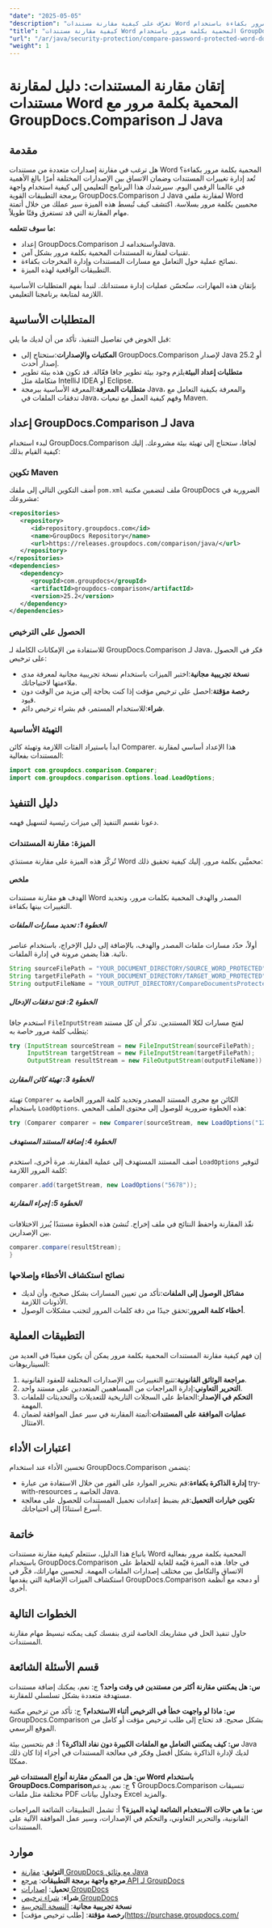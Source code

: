 ```yaml
---
"date": "2025-05-05"
"description": "تعرّف على كيفية مقارنة مستندات Word المحمية بكلمة مرور بكفاءة باستخدام GroupDocs.Comparison في Java. يغطي هذا الدليل الإعداد، وتقنيات المقارنة الآمنة، والتطبيقات العملية."
"title": "كيفية مقارنة مستندات Word المحمية بكلمة مرور باستخدام GroupDocs.Comparison لـ Java"
"url": "/ar/java/security-protection/compare-password-protected-word-docs-groupdocs-java/"
"weight": 1
---
```


# إتقان مقارنة المستندات: دليل لمقارنة مستندات Word المحمية بكلمة مرور مع GroupDocs.Comparison لـ Java

## مقدمة

هل ترغب في مقارنة إصدارات متعددة من مستندات Word المحمية بكلمة مرور بكفاءة؟ تُعد إدارة تغييرات المستندات وضمان الاتساق بين الإصدارات المختلفة أمرًا بالغ الأهمية في عالمنا الرقمي اليوم. سيرشدك هذا البرنامج التعليمي إلى كيفية استخدام واجهة برمجة التطبيقات القوية GroupDocs.Comparison لـ Java لمقارنة ملفي Word محميين بكلمة مرور بسلاسة. اكتشف كيف تُبسط هذه الميزة سير عملك من خلال أتمتة مهام المقارنة التي قد تستغرق وقتًا طويلاً.

**ما سوف تتعلمه:**
- إعداد GroupDocs.Comparison واستخدامه لـJava.
- تقنيات لمقارنة المستندات المحمية بكلمة مرور بشكل آمن.
- نصائح عملية حول التعامل مع مسارات المستندات وإدارة المخرجات بكفاءة.
- التطبيقات الواقعية لهذه الميزة.

بإتقان هذه المهارات، ستُحسّن عمليات إدارة مستنداتك. لنبدأ بفهم المتطلبات الأساسية اللازمة لمتابعة برنامجنا التعليمي.

## المتطلبات الأساسية

قبل الخوض في تفاصيل التنفيذ، تأكد من أن لديك ما يلي:

- **المكتبات والإصدارات**:ستحتاج إلى GroupDocs.Comparison لإصدار Java 25.2 أو إصدار أحدث.
- **متطلبات إعداد البيئة**يلزم وجود بيئة تطوير جافا فعّالة. قد تكون هذه بيئة تطوير متكاملة مثل IntelliJ IDEA أو Eclipse.
- **متطلبات المعرفة**:المعرفة الأساسية ببرمجة Java، والمعرفة بكيفية التعامل مع تدفقات الملفات في Java، وفهم كيفية العمل مع تبعيات Maven.

## إعداد GroupDocs.Comparison لـ Java

لبدء استخدام GroupDocs.Comparison لجافا، ستحتاج إلى تهيئة بيئة مشروعك. إليك كيفية القيام بذلك:

### تكوين Maven

أضف التكوين التالي إلى ملفك `pom.xml` ملف لتضمين مكتبة GroupDocs الضرورية في مشروعك:

```xml
<repositories>
   <repository>
      <id>repository.groupdocs.com</id>
      <name>GroupDocs Repository</name>
      <url>https://releases.groupdocs.com/comparison/java/</url>
   </repository>
</repositories>
<dependencies>
   <dependency>
      <groupId>com.groupdocs</groupId>
      <artifactId>groupdocs-comparison</artifactId>
      <version>25.2</version>
   </dependency>
</dependencies>
```

### الحصول على الترخيص

للاستفادة من الإمكانات الكاملة لـ GroupDocs.Comparison لـ Java، فكر في الحصول على ترخيص:

- **نسخة تجريبية مجانية**:اختبر الميزات باستخدام نسخة تجريبية مجانية لمعرفة مدى ملاءمتها لاحتياجاتك.
- **رخصة مؤقتة**:احصل على ترخيص مؤقت إذا كنت بحاجة إلى مزيد من الوقت دون قيود.
- **شراء**:للاستخدام المستمر، قم بشراء ترخيص دائم.

### التهيئة الأساسية

ابدأ باستيراد الفئات اللازمة وتهيئة كائن Comparer. هذا الإعداد أساسي لمقارنة المستندات بفعالية:

```java
import com.groupdocs.comparison.Comparer;
import com.groupdocs.comparison.options.load.LoadOptions;
```

## دليل التنفيذ

دعونا نقسم التنفيذ إلى ميزات رئيسية لتسهيل فهمه.

### الميزة: مقارنة المستندات

تُركّز هذه الميزة على مقارنة مستندَي Word محميَّين بكلمة مرور. إليك كيفية تحقيق ذلك:

#### ملخص

الهدف هو مقارنة مستندات Word المصدر والهدف المحمية بكلمات مرور، وتحديد التغييرات بينها بكفاءة.

##### الخطوة 1: تحديد مسارات الملفات

أولاً، حدّد مسارات ملفات المصدر والهدف، بالإضافة إلى دليل الإخراج، باستخدام عناصر نائبة. هذا يضمن مرونة في إدارة الملفات.

```java
String sourceFilePath = "YOUR_DOCUMENT_DIRECTORY/SOURCE_WORD_PROTECTED";
String targetFilePath = "YOUR_DOCUMENT_DIRECTORY/TARGET_WORD_PROTECTED";
String outputFileName = "YOUR_OUTPUT_DIRECTORY/CompareDocumentsProtectedStream_output.docx";
```

##### الخطوة 2: فتح تدفقات الإدخال

استخدم جافا `FileInputStream` لفتح مسارات لكلا المستندين. تذكر أن كل مستند يتطلب كلمة مرور خاصة به:

```java
try (InputStream sourceStream = new FileInputStream(sourceFilePath);
     InputStream targetStream = new FileInputStream(targetFilePath);
     OutputStream resultStream = new FileOutputStream(outputFileName)) {
```

##### الخطوة 3: تهيئة كائن المقارن

تهيئة `Comparer` الكائن مع مجرى المستند المصدر وتحديد كلمة المرور الخاصة به باستخدام `LoadOptions`. هذه الخطوة ضرورية للوصول إلى محتوى الملف المحمي:

```java
try (Comparer comparer = new Comparer(sourceStream, new LoadOptions("1234"))) {
```

##### الخطوة 4: إضافة المستند المستهدف

أضف المستند المستهدف إلى عملية المقارنة. مرة أخرى، استخدم `LoadOptions` لتوفير كلمة المرور اللازمة:

```java
comparer.add(targetStream, new LoadOptions("5678"));
```

##### الخطوة 5: إجراء المقارنة

نفّذ المقارنة واحفظ النتائج في ملف إخراج. تُنشئ هذه الخطوة مستندًا يُبرز الاختلافات بين الإصدارين.

```java
comparer.compare(resultStream);
}
```

### نصائح استكشاف الأخطاء وإصلاحها

- **مشاكل الوصول إلى الملفات**:تأكد من تعيين المسارات بشكل صحيح، وأن لديك الأذونات اللازمة.
- **أخطاء كلمة المرور**:تحقق جيدًا من دقة كلمات المرور لتجنب مشكلات الوصول.

## التطبيقات العملية

إن فهم كيفية مقارنة المستندات المحمية بكلمة مرور يمكن أن يكون مفيدًا في العديد من السيناريوهات:

1. **مراجعة الوثائق القانونية**:تتبع التغييرات بين الإصدارات المختلفة للعقود القانونية.
2. **التحرير التعاوني**:إدارة المراجعات من المساهمين المتعددين على مستند واحد.
3. **التحكم في الإصدار**:الحفاظ على السجلات التاريخية للتعديلات والتحديثات للملفات المهمة.
4. **عمليات الموافقة على المستندات**:أتمتة المقارنة في سير عمل الموافقة لضمان الامتثال.

## اعتبارات الأداء

تحسين الأداء عند استخدام GroupDocs.Comparison يتضمن:

- **إدارة الذاكرة بكفاءة**:قم بتحرير الموارد على الفور من خلال الاستفادة من عبارة try-with-resources الخاصة بـ Java.
- **تكوين خيارات التحميل**:قم بضبط إعدادات تحميل المستندات للحصول على معالجة أسرع استنادًا إلى احتياجاتك.

## خاتمة

باتباع هذا الدليل، ستتعلم كيفية مقارنة مستندات Word المحمية بكلمة مرور بفعالية باستخدام GroupDocs.Comparison في جافا. هذه الميزة قيّمة للغاية للحفاظ على الاتساق والتكامل بين مختلف إصدارات الملفات المهمة. لتحسين مهاراتك، فكّر في استكشاف الميزات الإضافية التي يقدمها GroupDocs.Comparison أو دمجه مع أنظمة أخرى.

## الخطوات التالية

حاول تنفيذ الحل في مشاريعك الخاصة لترى بنفسك كيف يمكنه تبسيط مهام مقارنة المستندات.

## قسم الأسئلة الشائعة

**س: هل يمكنني مقارنة أكثر من مستندين في وقت واحد؟**
ج: نعم، يمكنك إضافة مستندات مستهدفة متعددة بشكل تسلسلي للمقارنة.

**س: ماذا لو واجهت خطأ في الترخيص أثناء الاستخدام؟**
ج: تأكد من ترخيص مكتبة GroupDocs.Comparison بشكل صحيح. قد تحتاج إلى طلب ترخيص مؤقت أو كامل من الموقع الرسمي.

**س: كيف يمكنني التعامل مع الملفات الكبيرة دون نفاد الذاكرة؟**
أ: قم بتحسين بيئة Java لديك لإدارة الذاكرة بشكل أفضل وفكر في معالجة المستندات في أجزاء إذا كان ذلك ممكنًا.

**س: هل من الممكن مقارنة أنواع المستندات غير Word باستخدام GroupDocs.Comparison؟**
ج: نعم، يدعم GroupDocs.Comparison تنسيقات مختلفة مثل ملفات PDF وجداول بيانات Excel والمزيد.

**س: ما هي حالات الاستخدام الشائعة لهذه الميزة؟**
أ: تشمل التطبيقات الشائعة المراجعات القانونية، والتحرير التعاوني، والتحكم في الإصدارات، وسير عمل الموافقة الآلية على المستندات.

## موارد

- **التوثيق**: [مقارنة GroupDocs مع وثائق Java](https://docs.groupdocs.com/comparison/java/)
- **مرجع واجهة برمجة التطبيقات**: [مرجع API لـ GroupDocs](https://reference.groupdocs.com/comparison/java/)
- **تحميل**: [إصدارات GroupDocs](https://releases.groupdocs.com/comparison/java/)
- **شراء**: [شراء ترخيص GroupDocs](https://purchase.groupdocs.com/buy)
- **نسخة تجريبية مجانية**: [النسخة التجريبية](https://releases.groupdocs.com/comparison/java/)
- **رخصة مؤقتة**: [طلب ترخيص مؤقت](https://purchase.groupdocs.com/